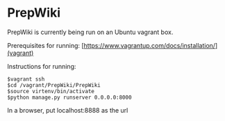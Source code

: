 # PrepWiki

PrepWiki is currently being run on an Ubuntu vagrant box.

Prerequisites for running:
[https://www.vagrantup.com/docs/installation/](vagrant)


Instructions for running:


```$vagrant up
$vagrant ssh
$cd /vagrant/PrepWiki/PrepWiki
$source virtenv/bin/activate
$python manage.py runserver 0.0.0.0:8000
```


In a browser, put localhost:8888 as the url
